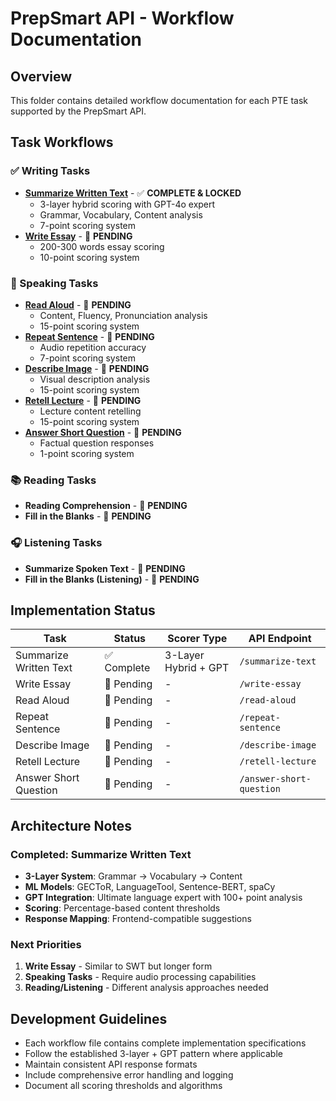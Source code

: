# PrepSmart API - Workflow Documentation

## Overview
This folder contains detailed workflow documentation for each PTE task supported by the PrepSmart API.

## Task Workflows

### ✅ Writing Tasks
- **[Summarize Written Text](summarize_written_text.md)** - ✅ **COMPLETE & LOCKED**
  - 3-layer hybrid scoring with GPT-4o expert
  - Grammar, Vocabulary, Content analysis
  - 7-point scoring system
- **[Write Essay](write_essay.md)** - 🚧 **PENDING**
  - 200-300 words essay scoring
  - 10-point scoring system

### 🚧 Speaking Tasks
- **[Read Aloud](read_aloud.md)** - 🚧 **PENDING**
  - Content, Fluency, Pronunciation analysis
  - 15-point scoring system
- **[Repeat Sentence](repeat_sentence.md)** - 🚧 **PENDING**
  - Audio repetition accuracy
  - 7-point scoring system
- **[Describe Image](describe_image.md)** - 🚧 **PENDING**
  - Visual description analysis
  - 15-point scoring system
- **[Retell Lecture](retell_lecture.md)** - 🚧 **PENDING**
  - Lecture content retelling
  - 15-point scoring system
- **[Answer Short Question](answer_short_question.md)** - 🚧 **PENDING**
  - Factual question responses
  - 1-point scoring system

### 📚 Reading Tasks
- **Reading Comprehension** - 🚧 **PENDING**
- **Fill in the Blanks** - 🚧 **PENDING**

### 🎧 Listening Tasks
- **Summarize Spoken Text** - 🚧 **PENDING**
- **Fill in the Blanks (Listening)** - 🚧 **PENDING**

## Implementation Status

| Task | Status | Scorer Type | API Endpoint |
|------|--------|-------------|--------------|
| Summarize Written Text | ✅ Complete | 3-Layer Hybrid + GPT | `/summarize-text` |
| Write Essay | 🚧 Pending | - | `/write-essay` |
| Read Aloud | 🚧 Pending | - | `/read-aloud` |
| Repeat Sentence | 🚧 Pending | - | `/repeat-sentence` |
| Describe Image | 🚧 Pending | - | `/describe-image` |
| Retell Lecture | 🚧 Pending | - | `/retell-lecture` |
| Answer Short Question | 🚧 Pending | - | `/answer-short-question` |

## Architecture Notes

### Completed: Summarize Written Text
- **3-Layer System**: Grammar → Vocabulary → Content
- **ML Models**: GECToR, LanguageTool, Sentence-BERT, spaCy
- **GPT Integration**: Ultimate language expert with 100+ point analysis
- **Scoring**: Percentage-based content thresholds
- **Response Mapping**: Frontend-compatible suggestions

### Next Priorities
1. **Write Essay** - Similar to SWT but longer form
2. **Speaking Tasks** - Require audio processing capabilities
3. **Reading/Listening** - Different analysis approaches needed

## Development Guidelines
- Each workflow file contains complete implementation specifications
- Follow the established 3-layer + GPT pattern where applicable
- Maintain consistent API response formats
- Include comprehensive error handling and logging
- Document all scoring thresholds and algorithms
